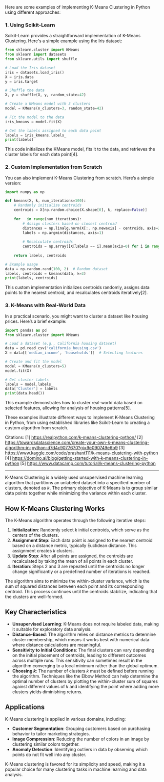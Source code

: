 Here are some examples of implementing K-Means Clustering in Python using different approaches:

### 1. Using Scikit-Learn

Scikit-Learn provides a straightforward implementation of K-Means Clustering. Here's a simple example using the Iris dataset:

```python
from sklearn.cluster import KMeans
from sklearn import datasets
from sklearn.utils import shuffle

# Load the Iris dataset
iris = datasets.load_iris()
X = iris.data
y = iris.target

# Shuffle the data
X, y = shuffle(X, y, random_state=42)

# Create a KMeans model with 3 clusters
model = KMeans(n_clusters=3, random_state=42)

# Fit the model to the data
iris_kmeans = model.fit(X)

# Get the labels assigned to each data point
labels = iris_kmeans.labels_
print(labels)
```

This code initializes the KMeans model, fits it to the data, and retrieves the cluster labels for each data point[4].

### 2. Custom Implementation from Scratch

You can also implement K-Means Clustering from scratch. Here’s a simple version:

```python
import numpy as np

def kmeans(X, k, num_iterations=100):
    # Randomly initialize centroids
    centroids = X[np.random.choice(X.shape[0], k, replace=False)]
    
    for _ in range(num_iterations):
        # Assign clusters based on closest centroid
        distances = np.linalg.norm(X[:, np.newaxis] - centroids, axis=2)
        labels = np.argmin(distances, axis=1)
        
        # Recalculate centroids
        centroids = np.array([X[labels == i].mean(axis=0) for i in range(k)])
    
    return labels, centroids

# Example usage
data = np.random.rand(100, 2)  # Random dataset
labels, centroids = kmeans(data, k=3)
print(labels, centroids)
```

This custom implementation initializes centroids randomly, assigns data points to the nearest centroid, and recalculates centroids iteratively[2].

### 3. K-Means with Real-World Data

In a practical scenario, you might want to cluster a dataset like housing prices. Here’s a brief example:

```python
import pandas as pd
from sklearn.cluster import KMeans

# Load a dataset (e.g., California housing dataset)
data = pd.read_csv('california_housing.csv')
X = data[['median_income', 'households']]  # Selecting features

# Create and fit the model
model = KMeans(n_clusters=5)
model.fit(X)

# Get cluster labels
labels = model.labels_
data['Cluster'] = labels
print(data.head())
```

This example demonstrates how to cluster real-world data based on selected features, allowing for analysis of housing patterns[5].

These examples illustrate different ways to implement K-Means Clustering in Python, from using established libraries like Scikit-Learn to creating a custom algorithm from scratch.

Citations:
[1] https://realpython.com/k-means-clustering-python/
[2] https://towardsdatascience.com/create-your-own-k-means-clustering-algorithm-in-python-d7d4c9077670?gi=9e090749e6b9
[3] https://www.kaggle.com/code/prashant111/k-means-clustering-with-python
[4] https://domino.ai/blog/getting-started-with-k-means-clustering-in-python
[5] https://www.datacamp.com/tutorial/k-means-clustering-python

---------
K-Means Clustering is a widely used unsupervised machine learning algorithm that partitions an unlabeled dataset into a specified number of clusters, denoted as $k$. The primary objective of K-Means is to group similar data points together while minimizing the variance within each cluster.

## How K-Means Clustering Works

The K-Means algorithm operates through the following iterative steps:

1.  **Initialization**: Randomly select $k$ initial centroids, which serve as the centers of the clusters.
2.  **Assignment Step**: Each data point is assigned to the nearest centroid based on a distance metric, typically Euclidean distance. This assignment creates $k$ clusters.
3.  **Update Step**: After all points are assigned, the centroids are recalculated by taking the mean of all points in each cluster.
4.  **Iteration**: Steps 2 and 3 are repeated until the centroids no longer change significantly or a predefined number of iterations is reached.

The algorithm aims to minimize the within-cluster variance, which is the sum of squared distances between each point and its corresponding centroid. This process continues until the centroids stabilize, indicating that the clusters are well-formed.

## Key Characteristics

-   **Unsupervised Learning**: K-Means does not require labeled data, making it suitable for exploratory data analysis.
-   **Distance-Based**: The algorithm relies on distance metrics to determine cluster membership, which means it works best with numerical data where distance calculations are meaningful.
-   **Sensitivity to Initial Conditions**: The final clusters can vary depending on the initial placement of centroids, leading to different outcomes across multiple runs. This sensitivity can sometimes result in the algorithm converging to a local minimum rather than the global optimum.
-   **Choosing $k$**: The number of clusters $k$ must be defined before running the algorithm. Techniques like the Elbow Method can help determine the optimal number of clusters by plotting the within-cluster sum of squares against different values of $k$ and identifying the point where adding more clusters yields diminishing returns.

## Applications

K-Means clustering is applied in various domains, including:

-   **Customer Segmentation**: Grouping customers based on purchasing behavior to tailor marketing strategies.
-   **Image Compression**: Reducing the number of colors in an image by clustering similar colors together.
-   **Anomaly Detection**: Identifying outliers in data by observing which points do not fit well into any cluster.

K-Means clustering is favored for its simplicity and speed, making it a popular choice for many clustering tasks in machine learning and data analysis.

